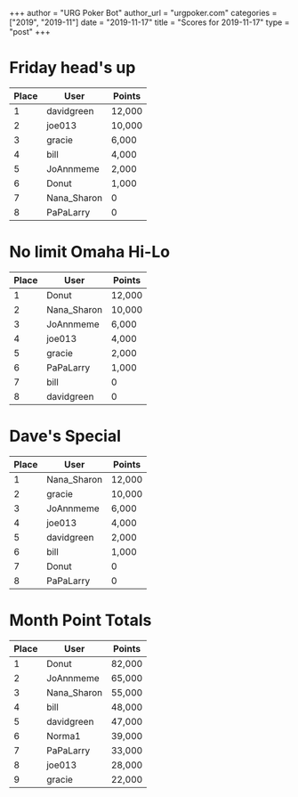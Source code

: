 +++
author = "URG Poker Bot"
author_url = "urgpoker.com"
categories = ["2019", "2019-11"]
date = "2019-11-17"
title = "Scores for 2019-11-17"
type = "post"
+++
# Friday head's up

| Place | User | Points |
|-------|------|--------|
| 1 | davidgreen | 12,000 |
| 2 | joe013 | 10,000 |
| 3 | gracie | 6,000 |
| 4 | bill | 4,000 |
| 5 | JoAnnmeme | 2,000 |
| 6 | Donut | 1,000 |
| 7 | Nana_Sharon | 0 |
| 8 | PaPaLarry | 0 |

# No limit Omaha Hi-Lo

| Place | User | Points |
|-------|------|--------|
| 1 | Donut | 12,000 |
| 2 | Nana_Sharon | 10,000 |
| 3 | JoAnnmeme | 6,000 |
| 4 | joe013 | 4,000 |
| 5 | gracie | 2,000 |
| 6 | PaPaLarry | 1,000 |
| 7 | bill | 0 |
| 8 | davidgreen | 0 |

# Dave's Special

| Place | User | Points |
|-------|------|--------|
| 1 | Nana_Sharon | 12,000 |
| 2 | gracie | 10,000 |
| 3 | JoAnnmeme | 6,000 |
| 4 | joe013 | 4,000 |
| 5 | davidgreen | 2,000 |
| 6 | bill | 1,000 |
| 7 | Donut | 0 |
| 8 | PaPaLarry | 0 |

# Month Point Totals

| Place | User | Points |
|-------|------|--------|
| 1 | Donut | 82,000 |
| 2 | JoAnnmeme | 65,000 |
| 3 | Nana_Sharon | 55,000 |
| 4 | bill | 48,000 |
| 5 | davidgreen | 47,000 |
| 6 | Norma1 | 39,000 |
| 7 | PaPaLarry | 33,000 |
| 8 | joe013 | 28,000 |
| 9 | gracie | 22,000 |
